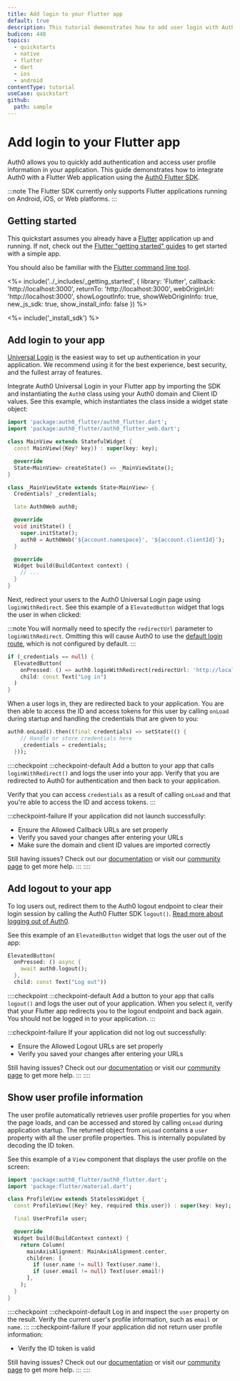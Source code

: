 ```yaml
---
title: Add login to your Flutter app
default: true
description: This tutorial demonstrates how to add user login with Auth0 to an Flutter Web application using the Auth0 Flutter SDK
budicon: 448
topics:
  - quickstarts
  - native
  - flutter
  - dart
  - ios
  - android
contentType: tutorial
useCase: quickstart
github:
  path: sample
---
```


<!-- markdownlint-disable MD025 MD034 -->

# Add login to your Flutter app

Auth0 allows you to quickly add authentication and access user profile information in your application. This guide demonstrates how to integrate Auth0 with a Flutter Web application using the <a href="https://github.com/auth0/auth0-flutter" target="_blank">Auth0 Flutter SDK</a>.

:::note
The Flutter SDK currently only supports Flutter applications running on Android, iOS, or Web platforms.
:::

## Getting started

This quickstart assumes you already have a <a href="https://flutter.dev/" target="_blank">Flutter</a> application up and running. If not, check out the <a href="https://docs.flutter.dev/get-started/install" target="_blank">Flutter "getting started" guides</a> to get started with a simple app.

You should also be familiar with the <a href="https://docs.flutter.dev/reference/flutter-cli" target="_blank">Flutter command line tool</a>.

<%= include('../_includes/_getting_started', { library: 'Flutter', callback: 'http://localhost:3000', returnTo: 'http://localhost:3000', webOriginUrl: 'http://localhost:3000', showLogoutInfo: true, showWebOriginInfo: true, new_js_sdk: true, show_install_info: false }) %>

<%= include('_install_sdk') %>

## Add login to your app

<a href="https://auth0.com/docs/authenticate/login/auth0-universal-login" target="_blank">Universal Login</a> is the easiest way to set up authentication in your application. We recommend using it for the best experience, best security, and the fullest array of features.

Integrate Auth0 Universal Login in your Flutter app by importing the SDK and instantiating the `Auth0` class using your Auth0 domain and Client ID values. See this example, which instantiates the class inside a widget state object:

```dart
import 'package:auth0_flutter/auth0_flutter.dart';
import 'package:auth0_flutter/auth0_flutter_web.dart';

class MainView extends StatefulWidget {
  const MainView({Key? key}) : super(key: key);

  @override
  State<MainView> createState() => _MainViewState();
}

class _MainViewState extends State<MainView> {
  Credentials? _credentials;

  late Auth0Web auth0;

  @override
  void initState() {
    super.initState();
    auth0 = Auth0Web('${account.namespace}', '${account.clientId}');
  }

  @override
  Widget build(BuildContext context) {
    // ...
  }
}
```

Next, redirect your users to the Auth0 Universal Login page using `loginWithRedirect`. See this example of a `ElevatedButton` widget that logs the user in when clicked:

:::note
You will normally need to specify the `redirectUrl` parameter to `loginWithRedirect`. Omitting this will cause Auth0 to use the <a href="https://auth0.com/docs/authenticate/login/auth0-universal-login/configure-default-login-routes" target="_blank">default login route</a>, which is not configured by default.
:::

```dart
if (_credentials == null) {
  ElevatedButton(
    onPressed: () => auth0.loginWithRedirect(redirectUrl: 'http://localhost:3000'),
    child: const Text("Log in")
  )
}
```

When a user logs in, they are redirected back to your application. You are then able to access the ID and access tokens for this user by calling `onLoad` during startup and handling the credentials that are given to you:

```dart
auth0.onLoad().then((final credentials) => setState(() {
    // Handle or store credentials here
    _credentials = credentials;
  }));
```

::::checkpoint
:::checkpoint-default
Add a button to your app that calls `loginWithRedirect()` and logs the user into your app. Verify that you are redirected to Auth0 for authentication and then back to your application.

Verify that you can access `credentials` as a result of calling `onLoad` and that you're able to access the ID and access tokens.
:::

:::checkpoint-failure
If your application did not launch successfully:

- Ensure the Allowed Callback URLs are set properly
- Verify you saved your changes after entering your URLs
- Make sure the domain and client ID values are imported correctly

Still having issues? Check out our <a href="https://auth0.com/docs" target="_blank">documentation</a> or visit our <a href="https://community.auth0.com" target="_blank">community page</a> to get more help.
:::
::::

## Add logout to your app

To log users out, redirect them to the Auth0 logout endpoint to clear their login session by calling the Auth0 Flutter SDK `logout()`. <a href="https://auth0.com/docs/authenticate/login/logout" target="_blank">Read more about logging out of Auth0</a>.

See this example of an `ElevatedButton` widget that logs the user out of the app:

```dart
ElevatedButton(
  onPressed: () async {
    await auth0.logout();
  },
  child: const Text("Log out"))
```

::::checkpoint
:::checkpoint-default
Add a button to your app that calls `logout()` and logs the user out of your application. When you select it, verify that your Flutter app redirects you to the logout endpoint and back again. You should not be logged in to your application.
:::

:::checkpoint-failure
If your application did not log out successfully:

- Ensure the Allowed Logout URLs are set properly
- Verify you saved your changes after entering your URLs

Still having issues? Check out our <a href="https://auth0.com/docs" target="_blank">documentation</a> or visit our <a href="https://community.auth0.com" target="_blank">community page</a> to get more help.
:::
::::

## Show user profile information

The user profile automatically retrieves user profile properties for you when the page loads, and can be accessed and stored by calling `onLoad` during application startup. The returned object from `onLoad` contains a `user` property with all the user profile properties. This is internally populated by decoding the ID token.

See this example of a `View` component that displays the user profile on the screen:

```dart
import 'package:auth0_flutter/auth0_flutter.dart';
import 'package:flutter/material.dart';

class ProfileView extends StatelessWidget {
  const ProfileView({Key? key, required this.user}) : super(key: key);

  final UserProfile user;

  @override
  Widget build(BuildContext context) {
    return Column(
      mainAxisAlignment: MainAxisAlignment.center,
      children: [
        if (user.name != null) Text(user.name!),
        if (user.email != null) Text(user.email!)
      ],
    );
  }
}
```

::::checkpoint
:::checkpoint-default
Log in and inspect the `user` property on the result. Verify the current user's profile information, such as `email` or `name`.
:::
:::checkpoint-failure
If your application did not return user profile information:

- Verify the ID token is valid

Still having issues? Check out our <a href="https://auth0.com/docs" target="_blank">documentation</a> or visit our <a href="https://community.auth0.com" target="_blank">community page</a> to get more help.
:::
::::
